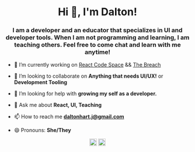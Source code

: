 <h1 align="center">Hi 👋, I'm Dalton!</h1>
<h3 align="center">I am a developer and an educator that specializes in UI and developer tools. When I am not programming and learning, I am teaching others. Feel free to come chat and learn with me anytime! </h3>

- 🔭 I’m currently working on [React Code Space](https://github.com/DaltonHart/React-Code-Space) && [The Breach](https://github.com/Strange-Hour/The-Breach)

- 👯 I’m looking to collaborate on **Anything that needs UI/UX!** or **Development Tooling**

- 🤔 I’m looking for help with **growing my self as a developer.**

- 💬 Ask me about **React, UI, Teaching**

- 📫 How to reach me **daltonhart.j@gmail.com**

- 😄 Pronouns: **She/They** 

<p align="center">
<a href=https://codepen.io/daltonh target="blank"><img align="center" src=https://cdn.jsdelivr.net/npm/simple-icons@3.0.1/icons/codepen.svg alt="daltonh" height="20" width="20" /></a>
<a href=https://linkedin.com/in/dalton-hart target="blank"><img align="center" src=https://cdn.jsdelivr.net/npm/simple-icons@3.0.1/icons/linkedin.svg alt="dalton-hart" height="20" width="20" /></a>
</p>
